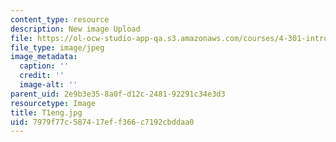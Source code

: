 ```yaml
---
content_type: resource
description: New image Upload
file: https://ol-ocw-studio-app-qa.s3.amazonaws.com/courses/4-301-introduction-to-the-visual-arts-spring-2007/7979f77c587417eff366c7192cbddaa0_T1eng.jpg
file_type: image/jpeg
image_metadata:
  caption: ''
  credit: ''
  image-alt: ''
parent_uid: 2e9b3e35-8a0f-d12c-2481-92291c34e3d3
resourcetype: Image
title: T1eng.jpg
uid: 7979f77c-5874-17ef-f366-c7192cbddaa0
---
```

